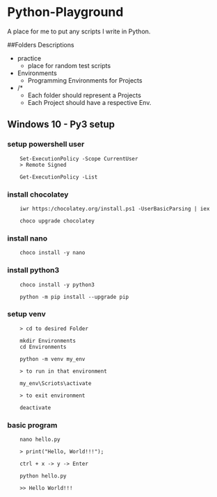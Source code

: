 # Python-Playground

A place for me to put any scripts I write in Python.

##Folders Descriptions
* practice
	* place for random test scripts
* Environments
	* Programming Environments for Projects
* /*
	* Each folder should represent a Projects
	* Each Project should have a respective Env.

## Windows 10 - Py3 setup

### setup powershell user

		Set-ExecutionPolicy -Scope CurrentUser
		> Remote Signed

		Get-ExecutionPolicy -List

### install chocolatey

		iwr https:/chocolatey.org/install.ps1 -UserBasicParsing | iex

		choco upgrade chocolatey


### install nano

		choco install -y nano

### install python3

		choco install -y python3

		python -m pip install --upgrade pip

### setup venv

		> cd to desired Folder

		mkdir Environments
		cd Environments

		python -m venv my_env

		> to run in that environment

		my_env\Scriots\activate

		> to exit environment

		deactivate

### basic program

		nano hello.py

		> print("Hello, World!!!");

		ctrl + x ->	y -> Enter

		python hello.py

		>> Hello World!!!
